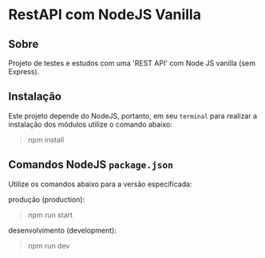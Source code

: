 # RestAPI com NodeJS Vanilla

## Sobre
Projeto de testes e estudos com uma 'REST API' com Node JS vanilla (sem Express).

## Instalação
Este projeto depende do NodeJS, portanto, em seu ```terminal``` para realizar a instalação dos módulos utilize o comando abaixo:

> npm install

## Comandos NodeJS ```package.json```
Utilize os comandos abaixo para a versão específicada:

produção (production):
> npm run start

desenvolvimento (development):
> npm run dev
